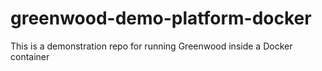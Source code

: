 # greenwood-demo-platform-docker
This is a demonstration repo for running Greenwood inside a Docker container
